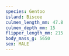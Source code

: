 ```yaml
---
species: Gentoo
island: Biscoe
culmen_length_mm: 47.8
culmen_depth_mm: 15
flipper_length_mm: 215
body_mass_g: 5650
sex: MALE
---
```


